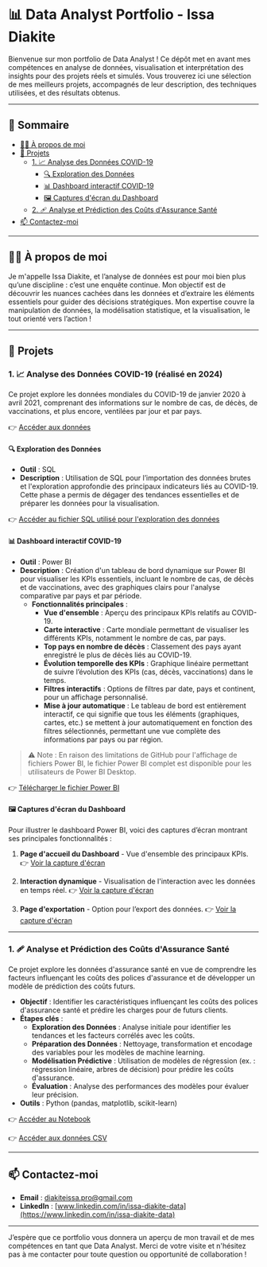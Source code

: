 # 📊 Data Analyst Portfolio - Issa Diakite

Bienvenue sur mon portfolio de Data Analyst ! Ce dépôt met en avant mes compétences en analyse de données, visualisation et interprétation des insights pour des projets réels et simulés. Vous trouverez ici une sélection de mes meilleurs projets, accompagnés de leur description, des techniques utilisées, et des résultats obtenus.

---

## 📑 Sommaire
- [🧑‍💻 À propos de moi](#-À-propos-de-moi)
- [📂 Projets](#-projets)
  - [1. 📈 Analyse des Données COVID-19](#-analyse-des-données-covid-19-réalisé-en-2024)
    - [🔍 Exploration des Données](#-exploration-des-données)
    - [📊 Dashboard interactif COVID-19](#-dashboard-interactif-covid-19)
    - [🖼️ Captures d'écran du Dashboard](#-captures-décran-du-dashboard)
  - [2. 🩹 Analyse et Prédiction des Coûts d'Assurance Santé](#-analyse-et-prédiction-des-coûts-dassurance-santé)
- [📫 Contactez-moi](#-contactez-moi)

---

## 🧑‍💻 À propos de moi

Je m'appelle Issa Diakite, et l’analyse de données est pour moi bien plus qu’une discipline : c’est une enquête continue. Mon objectif est de découvrir les nuances cachées dans les données et d’extraire les éléments essentiels pour guider des décisions stratégiques. Mon expertise couvre la manipulation de données, la modélisation statistique, et la visualisation, le tout orienté vers l’action !

---

## 📂 Projets

### 1. 📈 Analyse des Données COVID-19 (réalisé en 2024)

Ce projet explore les données mondiales du COVID-19 de janvier 2020 à avril 2021, comprenant des informations sur le nombre de cas, de décès, de vaccinations, et plus encore, ventilées par jour et par pays.

👉 [Accéder aux données](https://github.com/IssaDiak/PortfolioProjects/blob/main/CovidData.csv)

#### 🔍 Exploration des Données
- **Outil** : SQL
- **Description** : Utilisation de SQL pour l’importation des données brutes et l'exploration approfondie des principaux indicateurs liés au COVID-19. Cette phase a permis de dégager des tendances essentielles et de préparer les données pour la visualisation.

👉 [Accéder au fichier SQL utilisé pour l'exploration des données](https://github.com/IssaDiak/PortfolioProjects/blob/main/Covid_SQL_Data_Exploration.sql)

#### 📊 Dashboard interactif COVID-19
- **Outil** : Power BI
- **Description** : Création d'un tableau de bord dynamique sur Power BI pour visualiser les KPIs essentiels, incluant le nombre de cas, de décès et de vaccinations, avec des graphiques clairs pour l'analyse comparative par pays et par période.
  - **Fonctionnalités principales** :
    - **Vue d'ensemble** : Aperçu des principaux KPIs relatifs au COVID-19.
    - **Carte interactive** : Carte mondiale permettant de visualiser les différents KPIs, notamment le nombre de cas, par pays.
    - **Top pays en nombre de décès** : Classement des pays ayant enregistré le plus de décès liés au COVID-19.
    - **Évolution temporelle des KPIs** : Graphique linéaire permettant de suivre l’évolution des KPIs (cas, décès, vaccinations) dans le temps.
    - **Filtres interactifs** : Options de filtres par date, pays et continent, pour un affichage personnalisé.
    - **Mise à jour automatique** : Le tableau de bord est entièrement interactif, ce qui signifie que tous les éléments (graphiques, cartes, etc.) se mettent à jour automatiquement en fonction des filtres sélectionnés, permettant une vue complète des informations par pays ou par région.

> ⚠️ Note : En raison des limitations de GitHub pour l'affichage de fichiers Power BI, le fichier Power BI complet est disponible pour les utilisateurs de Power BI Desktop.

👉 [Télécharger le fichier Power BI](https://github.com/IssaDiak/PortfolioProjects/blob/main/Covid_Dashboard.pbix)

#### 🖼️ Captures d'écran du Dashboard
Pour illustrer le dashboard Power BI, voici des captures d’écran montrant ses principales fonctionnalités :

1. **Page d'accueil du Dashboard** - Vue d'ensemble des principaux KPIs.
   👉 [Voir la capture d'écran](https://github.com/IssaDiak/PortfolioProjects/blob/main/Covid_dashboard_screen1.png)

2. **Interaction dynamique** - Visualisation de l'interaction avec les données en temps réel.
   👉 [Voir la capture d'écran](https://github.com/IssaDiak/PortfolioProjects/blob/main/Covid_dashboard_screen2.png)

3. **Page d'exportation** - Option pour l’export des données.
   👉 [Voir la capture d'écran](https://github.com/IssaDiak/PortfolioProjects/blob/main/Covid_dashboard_screen3.png)

---

### 1. 🩹 Analyse et Prédiction des Coûts d'Assurance Santé

Ce projet explore les données d'assurance santé en vue de comprendre les facteurs influençant les coûts des polices d'assurance et de développer un modèle de prédiction des coûts futurs.

- **Objectif** : Identifier les caractéristiques influençant les coûts des polices d'assurance santé et prédire les charges pour de futurs clients.
- **Étapes clés** :
  - **Exploration des Données** : Analyse initiale pour identifier les tendances et les facteurs corrélés avec les coûts.
  - **Préparation des Données** : Nettoyage, transformation et encodage des variables pour les modèles de machine learning.
  - **Modélisation Prédictive** : Utilisation de modèles de régression (ex. : régression linéaire, arbres de décision) pour prédire les coûts d'assurance.
  - **Évaluation** : Analyse des performances des modèles pour évaluer leur précision.
- **Outils** : Python (pandas, matplotlib, scikit-learn)

👉 [Accéder au Notebook](https://github.com/IssaDiak/PortfolioProjects/blob/main/Medical_Insurance_Cost_Analysis_and_Prediction.ipynb)

👉 [Accéder aux données CSV](https://github.com/IssaDiak/PortfolioProjects/blob/main/Medical_Insurance.csv)

---

## 📫 Contactez-moi

- **Email** : diakiteissa.pro@gmail.com
- **LinkedIn** : [www.linkedin.com/in/issa-diakite-data](https://www.linkedin.com/in/issa-diakite-data)

---

J’espère que ce portfolio vous donnera un aperçu de mon travail et de mes compétences en tant que Data Analyst. Merci de votre visite et n'hésitez pas à me contacter pour toute question ou opportunité de collaboration !
